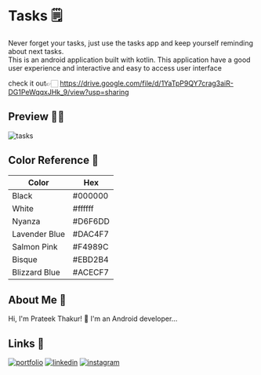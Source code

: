 
# Tasks 🗒️

Never forget your tasks, just use the tasks app and keep yourself reminding about next tasks.<br>
This is an android application built with kotlin. This application have a good user experience and interactive and easy to access user interface

check it out👉🏻 https://drive.google.com/file/d/1YaTpP9QY7crag3aiR-DG1PeWqqxJHk_9/view?usp=sharing

## Preview ✌🏻

![tasks](https://github.com/prateekthakur272/tasks/assets/67188426/c15b0f2a-7cdc-4584-a4a9-5ed8ebcb7d28)

## Color Reference 🎨

| Color             | Hex                                                                |
| ----------------- | ------------------------------------------------------------------ |
| Black | #000000 |
| White | #ffffff |
| Nyanza| #D6F6DD |
| Lavender Blue| #DAC4F7 |
| Salmon Pink| #F4989C |
| Bisque| #EBD2B4 |
| Blizzard Blue| #ACECF7 |

##  About Me 🚀
Hi, I'm Prateek Thakur! 👋
I'm an Android developer...


##  Links 🔗
[![portfolio](https://img.shields.io/badge/my_portfolio-000?style=for-the-badge&logo=ko-fi&logoColor=white)](https://prateekthakur272.github.io)
[![linkedin](https://img.shields.io/badge/linkedin-0A66C2?style=for-the-badge&logo=linkedin&logoColor=white)](https://www.linkedin.com/in/prateek-thakur-452127216/)
[![instagram](https://img.shields.io/badge/instagram-1DA1F2?style=for-the-badge&logo=instagram&logoColor=white)](https://instagram.com/prateek_._thakur)


